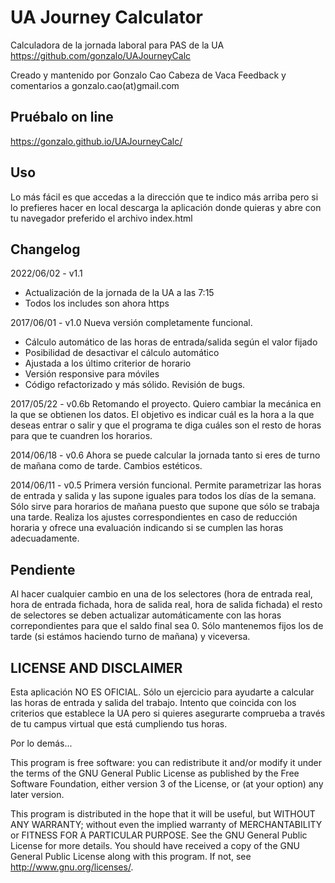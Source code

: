 UA Journey Calculator
=====================

Calculadora de la jornada laboral para PAS de la UA
https://github.com/gonzalo/UAJourneyCalc

Creado y mantenido por Gonzalo Cao Cabeza de Vaca
Feedback y comentarios a gonzalo.cao(at)gmail.com

Pruébalo on line
----------------
https://gonzalo.github.io/UAJourneyCalc/

Uso
---
Lo más fácil es que accedas a la dirección que te indico más arriba pero si lo prefieres hacer en local descarga la aplicación donde quieras y abre con tu navegador preferido el archivo index.html

Changelog
---------
2022/06/02 - v1.1
  - Actualización de la jornada de la UA a las 7:15
  - Todos los includes son ahora https


2017/06/01 - v1.0
Nueva versión completamente funcional.
  - Cálculo automático de las horas de entrada/salida según el valor fijado
  - Posibilidad de desactivar el cálculo automático
  - Ajustada a los último criterior de horario
  - Versión responsive para móviles
  - Código refactorizado y más sólido. Revisión de bugs.


2017/05/22 - v0.6b
Retomando el proyecto. Quiero cambiar la mecánica en la que se obtienen los datos. El objetivo es indicar cuál es la hora a la que deseas entrar o salir y que el programa te diga cuáles son el resto de horas para que te cuandren los horarios.

2014/06/18 - v0.6
Ahora se puede calcular la jornada tanto si eres de turno de mañana
como de tarde. Cambios estéticos.

2014/06/11 - v0.5
Primera versión funcional. Permite parametrizar las horas de entrada y salida
y las supone iguales para todos los días de la semana. Sólo sirve para horarios
de mañana puesto que supone que sólo se trabaja una tarde.
Realiza los ajustes correspondientes en caso de reducción horaria y ofrece
una evaluación indicando si se cumplen las horas adecuadamente.

Pendiente
---------
Al hacer cualquier cambio en una de los selectores (hora de entrada real, hora de entrada fichada, hora de salida real, hora de salida fichada) el resto de selectores se deben actualizar automáticamente con las horas correpondientes para que el saldo final sea 0. Sólo mantenemos fijos los de tarde (si estámos haciendo turno de mañana) y viceversa.

LICENSE AND DISCLAIMER
----------------------

Esta aplicación NO ES OFICIAL. Sólo un ejercicio para ayudarte a calcular
las horas de entrada y salida del trabajo. Intento que coincida con los
criterios que establece la UA pero si quieres asegurarte comprueba a través
de tu campus virtual que está cumpliendo tus horas.

Por lo demás...

This program is free software: you can redistribute it and/or modify
it under the terms of the GNU General Public License as published by
the Free Software Foundation, either version 3 of the License, or
(at your option) any later version.

This program is distributed in the hope that it will be useful,
but WITHOUT ANY WARRANTY; without even the implied warranty of
MERCHANTABILITY or FITNESS FOR A PARTICULAR PURPOSE.  See the
GNU General Public License for more details.
You should have received a copy of the GNU General Public License
along with this program.  If not, see <http://www.gnu.org/licenses/>.
